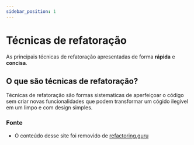 ```yaml
---
sidebar_position: 1
---
```


# Técnicas de refatoração

As principais técnicas de refatoração apresentadas de forma **rápida** e **concisa**.

## O que são técnicas de refatoração?

Técnicas de refatoração são formas sistematicas de aperfeiçoar o código sem criar novas funcionalidades que podem transformar um cógido ilegível em um limpo e com design simples.

### Fonte

- O conteúdo desse site foi removido de [refactoring.guru](https://refactoring.guru/) 
